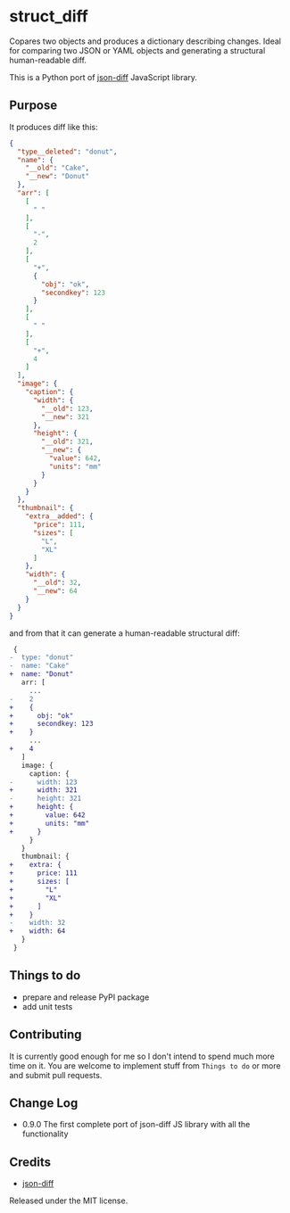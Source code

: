 # struct_diff

Copares two objects and produces a dictionary describing changes.
Ideal for comparing two JSON or YAML objects and generating a structural human-readable diff.

This is a Python port of [json-diff](https://github.com/andreyvit/json-diff) JavaScript library.

## Purpose

It produces diff like this:

```json
{
  "type__deleted": "donut",
  "name": {
    "__old": "Cake",
    "__new": "Donut"
  },
  "arr": [
    [
      " "
    ],
    [
      "-",
      2
    ],
    [
      "+",
      {
        "obj": "ok",
        "secondkey": 123
      }
    ],
    [
      " "
    ],
    [
      "+",
      4
    ]
  ],
  "image": {
    "caption": {
      "width": {
        "__old": 123,
        "__new": 321
      },
      "height": {
        "__old": 321,
        "__new": {
          "value": 642,
          "units": "mm"
        }
      }
    }
  },
  "thumbnail": {
    "extra__added": {
      "price": 111,
      "sizes": [
        "L",
        "XL"
      ]
    },
    "width": {
      "__old": 32,
      "__new": 64
    }
  }
}
```

and from that it can generate a human-readable structural diff:

```diff
 {
-  type: "donut"
-  name: "Cake"
+  name: "Donut"
   arr: [
     ...
-    2
+    {
+      obj: "ok"
+      secondkey: 123
+    }
     ...
+    4
   ]
   image: {
     caption: {
-      width: 123
+      width: 321
-      height: 321
+      height: {
+        value: 642
+        units: "mm"
+      }
     }
   }
   thumbnail: {
+    extra: {
+      price: 111
+      sizes: [
+        "L"
+        "XL"
+      ]
+    }
-    width: 32
+    width: 64
   }
 }
```

## Things to do

- prepare and release PyPI package
- add unit tests

## Contributing

It is currently good enough for me so I don't intend to spend much more time on it.
You are welcome to implement stuff from `Things to do` or more and submit pull requests.

## Change Log

- 0.9.0 The first complete port of json-diff JS library with all the functionality

## Credits

- [json-diff](https://github.com/andreyvit/json-diff)

Released under the MIT license.

